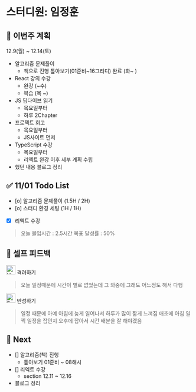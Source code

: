 # 스터디원: 임정훈

## 🚀 이번주 계획

12.9(월) ~ 12.14(토)

- 알고리즘 문제풀이
  - 책으로 진행 톺아보기(01준비~16그리디) 완료 (화~ )
- React 강의 수강
  - 완강 (~수)
  - 복습 (목 ~)
- JS 딥다이브 읽기
  - 목요일부터
  - 하루 2Chapter
- 프로젝트 회고
  - 목요일부터
  - JS사이트 먼저
- TypeScript 수강
  - 목요일부터
  - 리엑트 완강 이후 세부 계획 수립
- 했던 내용 블로그 정리

## ✅ 11/01 Todo List

- [o] 알고리즘 문제풀이 (1.5H / 2H)
- [o] 스터디 환경 세팅 (1H / 1H)
- [x] 리엑트 수강

> 오늘 몰입시간 : 2.5시간
> 목표 달성률 : 50%

## 🎉 셀프 피드백

<img src="https://raw.githubusercontent.com/Tarikul-Islam-Anik/Animated-Fluent-Emojis/master/Emojis/Smilies/Hugging%20Face.png" alt="Hugging Face" width="25" height="25"> 격려하기</img>

> 오늘 일정때문에 시간이 별로 없었는데 그 와중에 그래도
> 어느정도 해서 다행

<img src="https://raw.githubusercontent.com/Tarikul-Islam-Anik/Animated-Fluent-Emojis/master/Emojis/Smilies/Face%20with%20Monocle.png" alt="Face with Monocle" width="25" height="25"> 반성하기</img>

> 일정 때문에 아예 아침에 늦게 일어나서 하루가 많이 짧게 느껴짐
> 애초에 아침 일찍 일정을 잡던지 오후에 잡아서 시간 배분을 잘 해야겠음

## 🌱 Next

- [] 알고리즘(책) 진행
  - 톺아보기 01준비 ~ 08해시
- [] 리엑트 수강
  - section 12.11 ~ 12.16
- 블로그 정리
